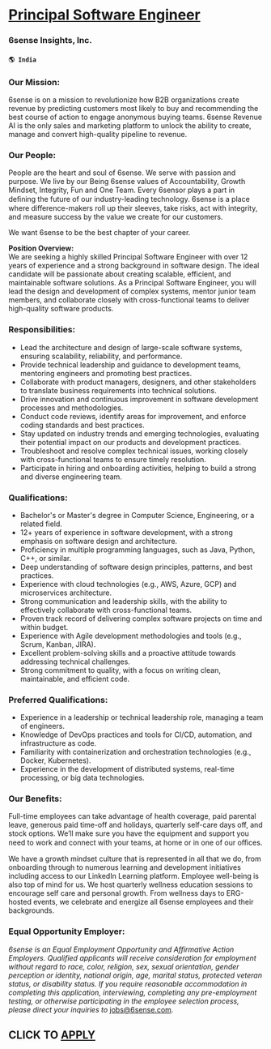 # [Principal Software Engineer](https://www.remotewlb.com/apply/principal-software-engineer-86886)  
### 6sense Insights, Inc.  
#### `🌎 India`  

### Our Mission:

6sense is on a mission to revolutionize how B2B organizations create revenue by predicting customers most likely to buy and recommending the best course of action to engage anonymous buying teams. 6sense Revenue AI is the only sales and marketing platform to unlock the ability to create, manage and convert high-quality pipeline to revenue.

### Our People:

People are the heart and soul of 6sense. We serve with passion and purpose. We live by our Being 6sense values of Accountability, Growth Mindset, Integrity, Fun and One Team. Every 6sensor plays a part in deﬁning the future of our industry-leading technology. 6sense is a place where difference-makers roll up their sleeves, take risks, act with integrity, and measure success by the value we create for our customers.

We want 6sense to be the best chapter of your career.

**Position Overview:**  
We are seeking a highly skilled Principal Software Engineer with over 12 years of experience and a strong background in software design. The ideal candidate will be passionate about creating scalable, efficient, and maintainable software solutions. As a Principal Software Engineer, you will lead the design and development of complex systems, mentor junior team members, and collaborate closely with cross-functional teams to deliver high-quality software products.

### Responsibilities:

  * Lead the architecture and design of large-scale software systems, ensuring scalability, reliability, and performance. 
  * Provide technical leadership and guidance to development teams, mentoring engineers and promoting best practices. 
  * Collaborate with product managers, designers, and other stakeholders to translate business requirements into technical solutions. 
  * Drive innovation and continuous improvement in software development processes and methodologies. 
  * Conduct code reviews, identify areas for improvement, and enforce coding standards and best practices. 
  * Stay updated on industry trends and emerging technologies, evaluating their potential impact on our products and development practices. 
  * Troubleshoot and resolve complex technical issues, working closely with cross-functional teams to ensure timely resolution. 
  * Participate in hiring and onboarding activities, helping to build a strong and diverse engineering team. 

### Qualifications:

  * Bachelor's or Master's degree in Computer Science, Engineering, or a related field. 
  * 12+ years of experience in software development, with a strong emphasis on software design and architecture. 
  * Proficiency in multiple programming languages, such as Java, Python, C++, or similar. 
  * Deep understanding of software design principles, patterns, and best practices. 
  * Experience with cloud technologies (e.g., AWS, Azure, GCP) and microservices architecture. 
  * Strong communication and leadership skills, with the ability to effectively collaborate with cross-functional teams. 
  * Proven track record of delivering complex software projects on time and within budget. 
  * Experience with Agile development methodologies and tools (e.g., Scrum, Kanban, JIRA). 
  * Excellent problem-solving skills and a proactive attitude towards addressing technical challenges. 
  * Strong commitment to quality, with a focus on writing clean, maintainable, and efficient code. 

### Preferred Qualifications:

  * Experience in a leadership or technical leadership role, managing a team of engineers. 
  * Knowledge of DevOps practices and tools for CI/CD, automation, and infrastructure as code. 
  * Familiarity with containerization and orchestration technologies (e.g., Docker, Kubernetes). 
  * Experience in the development of distributed systems, real-time processing, or big data technologies. 

### Our Benefits:

Full-time employees can take advantage of health coverage, paid parental leave, generous paid time-off and holidays, quarterly self-care days off, and stock options. We’ll make sure you have the equipment and support you need to work and connect with your teams, at home or in one of our oﬃces.

We have a growth mindset culture that is represented in all that we do, from onboarding through to numerous learning and development initiatives including access to our LinkedIn Learning platform. Employee well-being is also top of mind for us. We host quarterly wellness education sessions to encourage self care and personal growth. From wellness days to ERG-hosted events, we celebrate and energize all 6sense employees and their backgrounds.

### Equal Opportunity Employer:

 _6sense is an Equal Employment Opportunity and Affirmative Action Employers. Qualified applicants will receive consideration for employment without regard to race, color, religion, sex, sexual orientation, gender perception or identity, national origin, age, marital status, protected veteran status, or disability status. If you require reasonable accommodation in completing this application, interviewing, completing any pre-employment testing, or otherwise participating in the employee selection process, please direct your inquiries to_ jobs@6sense.com.

  
## CLICK TO [APPLY](https://www.remotewlb.com/apply/principal-software-engineer-86886)

